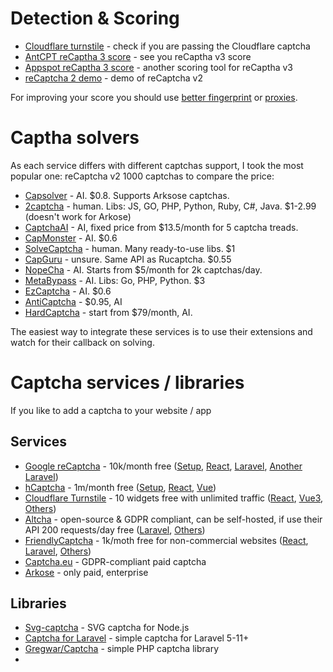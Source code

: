 
# Detection & Scoring
* [Cloudflare turnstile](https://nowsecure.nl) - check if you are passing the Cloudflare captcha 
* [AntCPT reCaptha 3 score](https://antcpt.com/score_detector/) - see you reCaptha v3 score
* [Appspot reCaptha 3 score](https://recaptcha-demo.appspot.com/recaptcha-v3-request-scores.php) - another scoring tool for reCaptha v3
* [reCaptcha 2 demo](https://www.google.com/recaptcha/api2/demo) - demo of reCaptcha v2

For improving your score you should use [better fingerprint](https://github.com/TheGP/untidetect-tools) or [proxies](https://github.com/TheGP/4g-proxies-providers).

# Captha solvers
As each service differs with different captchas support, I took the most popular one: reCaptcha v2 1000 captchas to compare the price:
* [Capsolver](https://dashboard.capsolver.com/passport/register?inviteCode=U2gREjbK6qnY) - AI. $0.8. Supports Arksose captchas.
* [2captcha](https://2captcha.com/?from=21664443) - human. Libs: JS, GO, PHP, Python, Ruby, C#, Java. $1-2.99 (doesn't work for Arkose)
* [CaptchaAI](https://captchaai.com/?from=175374) - AI, fixed price from $13.5/month for 5 captcha treads.
* [CapMonster](https://capmonster.cloud/) - AI. $0.6
* [SolveCaptcha](https://solvecaptcha.com?from=434017) - human. Many ready-to-use libs. $1
* [CapGuru](https://cap.guru/en/regen/?ref=144789) - unsure. Same API as Rucaptcha. $0.55
* [NopeCha](https://nopecha.com/) - AI. Starts from $5/month for 2k captchas/day.
* [MetaBypass](https://metabypass.tech/) - AI. Libs: Go, PHP, Python. $3
* [EzCaptcha](https://dashboard.ez-captcha.com/#/register?inviteCode=oewYJRREtMU) - AI.	$0.6
* [AntiCaptcha](http://getcaptchasolution.com/gy01xuqodw) - $0.95, AI
* [HardCaptcha](https://hardcaptcha.com/signup?rc=WOHWELMAWC) - start from $79/month, AI.

The easiest way to integrate these services is to use their extensions and watch for their callback on solving.

# Captcha services / libraries
If you like to add a captcha to your website / app

## Services
* [Google reCaptcha](https://www.google.com/recaptcha/about/) - 10k/month free ([Setup](https://docs.themeum.com/tutor-lms/tutorials/create-recaptcha-keys/), [React](https://www.npmjs.com/package/react-google-recaptcha), [Laravel](https://github.com/josiasmontag/laravel-recaptchav3/), [Another Laravel](https://github.com/anhskohbo/no-captcha))
* [hCaptcha](https://www.hcaptcha.com/) - 1m/month free ([Setup](https://melapress.com/support/kb/captcha-4wp-get-hcaptcha-keys/), [React](https://www.npmjs.com/package/@hcaptcha/react-hcaptcha), [Vue](https://github.com/hCaptcha/vue-hcaptcha))
* [Cloudflare Turnstile](https://www.cloudflare.com/products/turnstile/) - 10 widgets free with unlimited traffic ([React](https://www.npmjs.com/package/react-turnstile), [Vue3](https://www.npmjs.com/package/cfturnstile-vue3), [Others](https://developers.cloudflare.com/turnstile/community-resources/))
* [Altcha](https://altcha.org/) - open-source & GDPR compliant, can be self-hosted, if use their API 200 requests/day free ([Laravel](https://github.com/grantholle/laravel-altcha), [Others](https://altcha.org/docs/integrations/))
* [FriendlyCaptcha](https://friendlycaptcha.com/) - 1k/moth free for non-commercial websites ([React](https://github.com/FriendlyCaptcha/friendly-captcha-react), [Laravel](https://github.com/FriendlyCaptcha/friendly-captcha-laravel), [Others](https://friendlycaptcha.com/integrations/))
* [Captcha.eu](https://www.captcha.eu/) - GDPR-compliant paid captcha
* [Arkose](https://www.arkoselabs.com/arkose-matchkey/) - only paid, enterprise

## Libraries
* [Svg-captcha](https://github.com/produck/svg-captcha) - SVG captcha for Node.js
* [Captcha for Laravel](https://github.com/mewebstudio/captcha) - simple captcha for Laravel 5-11+
* [Gregwar/Captcha](https://github.com/Gregwar/Captcha) - simple PHP captcha library
* 
